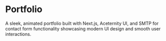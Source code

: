# Portfolio
A sleek, animated portfolio built with Next.js, Aceternity UI, and SMTP for contact form functionality showcasing modern UI design and smooth user interactions.
